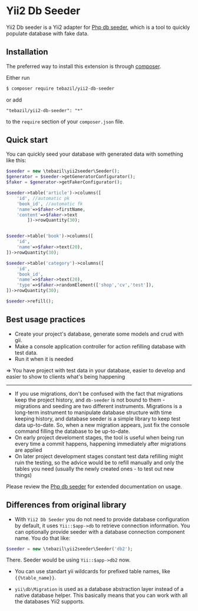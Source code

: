 # Yii2 Db Seeder

Yii2 Db seeder is a Yii2 adapter for [Php db seeder](http://github.com/tebazil/db-seeder), which is a tool to quickly populate database with fake data.


## Installation

The preferred way to install this extension is through [composer](http://getcomposer.org/download/).

Either run

```bash
$ composer require tebazil/yii2-db-seeder
```

or add

```
"tebazil/yii2-db-seeder": "*"
```

to the `require` section of your `composer.json` file.

## Quick start

You can quickly seed your database with generated data with something like this:

```php
$seeder = new \tebazil\yii2seeder\Seeder();
$generator = $seeder->getGeneratorConfigurator();
$faker = $generator->getFakerConfigurator();

$seeder->table('article')->columns([
    'id', //automatic pk
    'book_id', //automatic fk
    'name'=>$faker->firstName,
    'content'=>$faker->text
        ])->rowQuantity(30);


$seeder->table('book')->columns([
    'id',
    'name'=>$faker->text(20),
])->rowQuantity(30);

$seeder->table('category')->columns([
    'id',
    'book_id',
    'name'=>$faker->text(20),
    'type'=>$faker->randomElement(['shop','cv','test']),
])->rowQuantity(30);

$seeder->refill();
```

## Best usage practices

- Create your project's database, generate some models and crud with gii.
- Make a console application controller for action refilling database with test data.
- Run it when it is needed

=> You have project with test data in your database, easier to develop and easier to show to clients what's being happening

* * * 

 - If you use migrations, don't be confused with the fact that migrations keep the project history, and `db-seeder` is not bound to them - migrations and seeding are two different instruments. Migrations is a long-term instrument to manipulate database structure with time keeping history, and database seeder is a simple library to keep test data up-to-date. So, when a new migration appears, just fix the console command filling the database to be up-to-date.
 - On early project develoment stages, the tool is useful when being run every time a commit happens, happening immediately after migrations are applied
 - On later project development stages constant test data refilling might ruin the testing, so the advice would be to refill manually and only the tables you need (usually the newly created ones - to test out new things) 

Please review the [Php db seeder](http://github.com/tebazil/db-seeder) for extended documentation on usage. 

## Differences from original library
- With `Yii2 Db Seeder` you do not need to provide database configuration by default, it uses `Yii::$app->db` to retrieve connection information. 
You can optionally provide seeder with a database connection component name. You do that like:

```php
$seeder = new \tebazil\yii2seeder\Seeder('db2');
```

There. Seeder would be using `Yii::$app->db2` now.

- You can use standart yii wildcards for prefixed table names, like `{{%table_name}}`.

- `yii\db\Migration` is used as a database abstraction layer instead of a native database helper. This basically means that you can work with all the databases Yii2 supports. 




